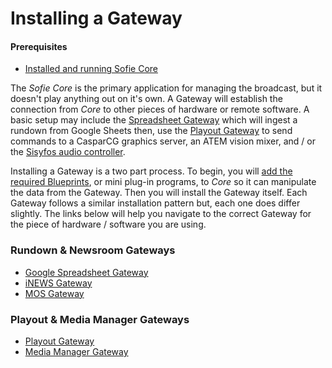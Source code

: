 # Installing a Gateway

#### Prerequisites

* [Installed and running Sofie Core](../installing-sofie-server-core.md)

The _Sofie Core_ is the primary application for managing the broadcast, but it doesn't play anything out on it's own. A Gateway will establish the connection from _Core_ to other pieces of hardware or remote software. A basic setup may include the [Spreadsheet Gateway](rundown-or-newsroom-system-connection/installing-sofie-with-google-spreadsheet-support.md) which will ingest a rundown from Google Sheets then, use the [Playout Gateway](playout-gateway.md) to send commands to a CasparCG graphics server, an ATEM vision mixer, and / or the [Sisyfos audio controller](https://github.com/olzzon/sisyfos-audio-controller).

Installing a Gateway is a two part process. To begin, you will [add the required Blueprints](../installing-blueprints.md), or mini plug-in programs, to _Core_ so it can manipulate the data from the Gateway. Then you will install the Gateway itself. Each Gateway follows a similar installation pattern but, each one does differ slightly. The links below will help you navigate to the correct Gateway for the piece of hardware / software you are using.

### Rundown & Newsroom Gateways

* [Google Spreadsheet Gateway](rundown-or-newsroom-system-connection/installing-sofie-with-google-spreadsheet-support.md)
* [iNEWS Gateway](rundown-or-newsroom-system-connection/inews-connection.md)
* [MOS Gateway](rundown-or-newsroom-system-connection/enps-connection.md)

### Playout & Media Manager Gateways

* [Playout Gateway](playout-gateway.md)
* [Media Manager Gateway](media-manager.md)

